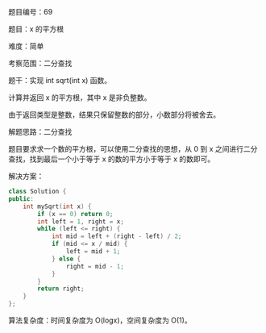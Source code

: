 题目编号：69

题目：x 的平方根

难度：简单

考察范围：二分查找

题干：实现 int sqrt(int x) 函数。

计算并返回 x 的平方根，其中 x 是非负整数。

由于返回类型是整数，结果只保留整数的部分，小数部分将被舍去。

解题思路：二分查找

题目要求求一个数的平方根，可以使用二分查找的思想，从 0 到 x 之间进行二分查找，找到最后一个小于等于 x 的数的平方小于等于 x 的数即可。

解决方案：

```cpp
class Solution {
public:
    int mySqrt(int x) {
        if (x == 0) return 0;
        int left = 1, right = x;
        while (left <= right) {
            int mid = left + (right - left) / 2;
            if (mid <= x / mid) {
                left = mid + 1;
            } else {
                right = mid - 1;
            }
        }
        return right;
    }
};
```

算法复杂度：时间复杂度为 O(logx)，空间复杂度为 O(1)。